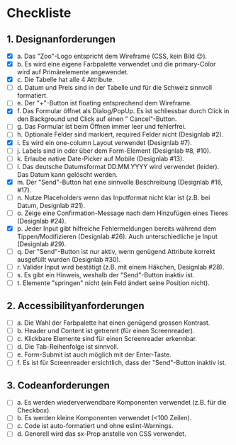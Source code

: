 # Checkliste

## 1. Designanforderungen

- [x] a. Das "Zoo"-Logo entspricht dem Wireframe (CSS, kein Bild 😉).
- [x] b. Es wird eine eigene Farbpalette verwendet und die primary-Color wird auf Primärelemente angewendet.
- [x] c. Die Tabelle hat alle 4 Attribute.
- [ ] d. Datum und Preis sind in der Tabelle und für die Schweiz sinnvoll formatiert.
- [ ] e. Der "+"-Button ist floating entsprechend dem Wireframe.
- [x] f. Das Formular öffnet als Dialog/PopUp. Es ist schliessbar durch Click in den Background und Click auf einen "
  Cancel"-Button.
- [ ] g. Das Formular ist beim Öffnen immer leer und fehlerfrei.
- [ ] h. Optionale Felder sind markiert, required Felder nicht (Designlab #2).
- [x] i. Es wird ein one-column Layout verwendet (Designlab #7).
- [ ] j. Labels sind in oder über dem Form-Element (Designlab #8, #10).
- [ ] k. Erlaube native Date-Picker auf Mobile (Designlab #13).
- [ ] l. Das deutsche Datumsformat DD.MM.YYYY wird verwendet (leider). Das Datum kann gelöscht werden.
- [x] m. Der "Send"-Button hat eine sinnvolle Beschreibung (Designlab #16, #17).
- [ ] n. Nutze Placeholders wenn das Inputformat nicht klar ist (z.B. bei Datum, Designlab #21).
- [ ] o. Zeige eine Confirmation-Message nach dem Hinzufügen eines Tieres (Designlab #24).
- [x] p. Jeder Input gibt hilfreiche Fehlermeldungen bereits während dem Tippen/Modifizieren (Designlab #26). Auch
  unterschiedliche je Input (Designlab #29).
- [ ] q. Der "Send"-Button ist nur aktiv, wenn genügend Attribute korrekt ausgefüllt wurden (Designlab #30).
- [ ] r. Valider Input wird bestätigt (z.B. mit einem Häkchen, Designlab #28).
- [ ] s. Es gibt ein Hinweis, weshalb der "Send"-Button inaktiv ist.
- [ ] t. Elemente "springen" nicht (ein Feld ändert seine Position nicht).

## 2. Accessibilityanforderungen

- [ ] a. Die Wahl der Farbpalette hat einen genügend grossen Kontrast.
- [ ] b. Header und Content ist getrennt (für einen Screenreader).
- [ ] c. Klickbare Elemente sind für einen Screenreader erkennbar.
- [ ] d. Die Tab-Reihenfolge ist sinnvoll.
- [ ] e. Form-Submit ist auch möglich mit der Enter-Taste.
- [ ] f. Es ist für Screenreader ersichtlich, dass der "Send"-Button inaktiv ist.

## 3. Codeanforderungen

- [ ] a. Es werden wiederverwendbare Komponenten verwendet (z.B. für die Checkbox).
- [ ] b. Es werden kleine Komponenten verwendet (<100 Zeilen).
- [ ] c. Code ist auto-formatiert und ohne eslint-Warnings.
- [ ] d. Generell wird das sx-Prop anstelle von CSS verwendet.
